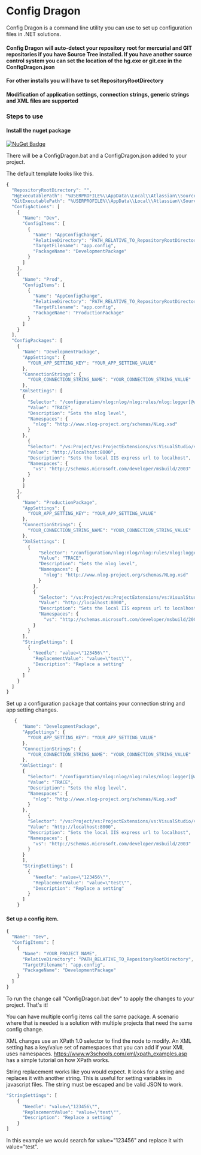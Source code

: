 # Config Dragon

Config Dragon is a command line utility you can use to set up configuration files in .NET solutions. 

#### Config Dragon will auto-detect your repository root for mercurial and GIT repositories if you have Source Tree installed. If you have another source control system you can set the location of the hg.exe or git.exe in the ConfigDragon.json

#### For other installs you will have to set RepositoryRootDirectory

#### Modification of application settings, connection strings, generic strings and XML files are supported

### Steps to use

#### Install the nuget package

[![NuGet Badge](https://buildstats.info/nuget/Codenesium.ConfigDragon)](https://www.nuget.org/packages/Codenesium.ConfigDragon/)

There will be a ConfigDragon.bat and a ConfigDragon.json added to your project.

The default template looks like this.

```javascript
{
  "RepositoryRootDirectory": "",
  "HgExecutablePath": "%USERPROFILE%\\AppData\\Local\\Atlassian\\SourceTree\\hg_local\\hg.exe",
  "GitExecutablePath": "%USERPROFILE%\\AppData\\Local\\Atlassian\\SourceTree\\git_local\\bin\\git.exe",
  "ConfigActions": [
    {
      "Name": "Dev",
      "ConfigItems": [
        {
          "Name": "AppConfigChange",
          "RelativeDirectory": "PATH_RELATIVE_TO_RepositoryRootDirectory",
          "TargetFilename": "app.config",
          "PackageName": "DevelopmentPackage"
        }
      ]
    },
    {
      "Name": "Prod",
      "ConfigItems": [
        {
          "Name": "AppConfigChange",
          "RelativeDirectory": "PATH_RELATIVE_TO_RepositoryRootDirectory",
          "TargetFilename": "app.config",
          "PackageName": "ProductionPackage"
        }
      ]
    }
  ],
  "ConfigPackages": [
    {
      "Name": "DevelopmentPackage",
      "AppSettings": {
        "YOUR_APP_SETTING_KEY": "YOUR_APP_SETTING_VALUE"
      },
      "ConnectionStrings": {
        "YOUR_CONNECTION_STRING_NAME": "YOUR_CONNECTION_STRING_VALUE"
      },
     "XmlSettings": [
      {
        "Selector": "/configuration/nlog:nlog/nlog:rules/nlog:logger[@writeTo='logfile']/@minlevel",
        "Value": "TRACE",
        "Description": "Sets the nlog level",
        "Namespaces": {
          "nlog": "http://www.nlog-project.org/schemas/NLog.xsd"
        }
      },
        {
        "Selector": "/vs:Project/vs:ProjectExtensions/vs:VisualStudio/vs:FlavorProperties/vs:WebProjectProperties/vs:IISUrl",
        "Value": "http://localhost:8000",
        "Description": "Sets the local IIS express url to localhost",
        "Namespaces": {
          "vs": "http://schemas.microsoft.com/developer/msbuild/2003"
        }
      }
      ]
    },
    {
      "Name": "ProductionPackage",
      "AppSettings": {
        "YOUR_APP_SETTING_KEY": "YOUR_APP_SETTING_VALUE"
      },
      "ConnectionStrings": {
        "YOUR_CONNECTION_STRING_NAME": "YOUR_CONNECTION_STRING_VALUE"
      },
      "XmlSettings": [
        {
            "Selector": "/configuration/nlog:nlog/nlog:rules/nlog:logger[@writeTo='logfile']/@minlevel",
            "Value": "TRACE",
            "Description": "Sets the nlog level",
            "Namespaces": {
              "nlog": "http://www.nlog-project.org/schemas/NLog.xsd"
            }
          },
          {
            "Selector": "/vs:Project/vs:ProjectExtensions/vs:VisualStudio/vs:FlavorProperties/vs:WebProjectProperties/vs:IISUrl",
            "Value": "http://localhost:8000",
            "Description": "Sets the local IIS express url to localhost",
            "Namespaces": {
              "vs": "http://schemas.microsoft.com/developer/msbuild/2003"
          }
        }
      ],
      "StringSettings": [
        {
          "Needle": "value=\"123456\"",
          "ReplacementValue": "value=\"test\"",
          "Description": "Replace a setting"
        }
      ]
    }
  ]
}
```

Set up a configuration package that contains your connection string and app setting changes.

```javascript
   {
      "Name": "DevelopmentPackage",
      "AppSettings": {
        "YOUR_APP_SETTING_KEY": "YOUR_APP_SETTING_VALUE"
      },
      "ConnectionStrings": {
        "YOUR_CONNECTION_STRING_NAME": "YOUR_CONNECTION_STRING_VALUE"
      },
     "XmlSettings": [
      {
        "Selector": "/configuration/nlog:nlog/nlog:rules/nlog:logger[@writeTo='logfile']/@minlevel",
        "Value": "TRACE",
        "Description": "Sets the nlog level",
        "Namespaces": {
          "nlog": "http://www.nlog-project.org/schemas/NLog.xsd"
        }
      },
        {
        "Selector": "/vs:Project/vs:ProjectExtensions/vs:VisualStudio/vs:FlavorProperties/vs:WebProjectProperties/vs:IISUrl",
        "Value": "http://localhost:8000",
        "Description": "Sets the local IIS express url to localhost",
        "Namespaces": {
          "vs": "http://schemas.microsoft.com/developer/msbuild/2003"
        }
      }
      ],
      "StringSettings": [
        {
          "Needle": "value=\"123456\"",
          "ReplacementValue": "value=\"test\"",
          "Description": "Replace a setting"
        }
      ]
    }
```


#### Set up a config item.

```javascript
{
  "Name": "Dev",
  "ConfigItems": [
	{
	  "Name": "YOUR_PROJECT_NAME",
	  "RelativeDirectory": "PATH_RELATIVE_TO_RepositoryRootDirectory",
	  "TargetFilename": "app.config",
	  "PackageName": "DevelopmentPackage"
	}
  ]
}
```


To run the change call "ConfigDragon.bat dev" to apply the changes to your project. That's it!

You can have multiple config items call the same package. A scenario where that is needed is a solution with
multiple projects that need the same config change. 

XML changes use an XPath 1.0 selector to find the node to modify. An XML setting has a key/value set of
namespaces that you can add if your XML uses namespaces. https://www.w3schools.com/xml/xpath_examples.asp has 
a simple tutorial on how XPath works. 


String replacement works like you would expect. It looks for a string and replaces it with another string. This is 
useful for setting variables in javascript files. The string must be escaped and be valid JSON to work. 


```javascript
"StringSettings": [
	{
	  "Needle": "value=\"123456\"",
	  "ReplacementValue": "value=\"test\"",
	  "Description": "Replace a setting"
	}
]
```

In this example we would search for value="123456" and replace it with value="test".

